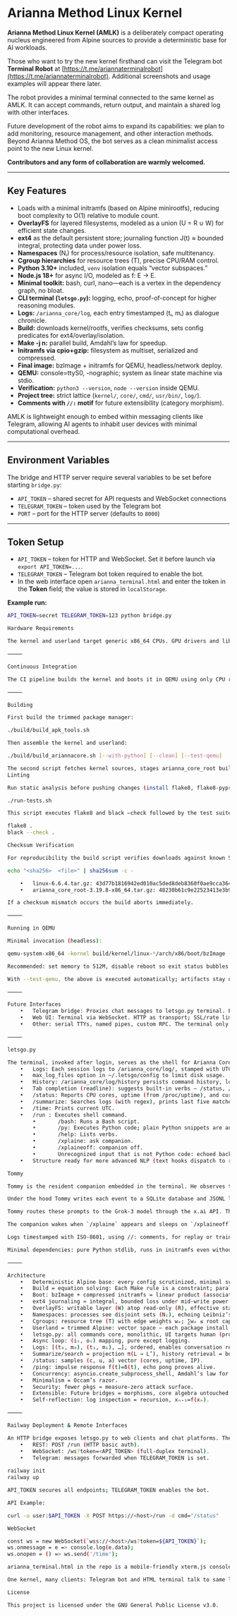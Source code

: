 # Arianna Method Linux Kernel

**Arianna Method Linux Kernel (AMLK)** is a deliberately compact operating nucleus engineered from Alpine sources to provide a deterministic base for AI workloads.

Those who want to try the new kernel firsthand can visit the Telegram bot **Terminal Robot** at [https://t.me/ariannaterminalrobot](https://t.me/ariannaterminalrobot). Additional screenshots and usage examples will appear there later.

The robot provides a minimal terminal connected to the same kernel as AMLK. It can accept commands, return output, and maintain a shared log with other interfaces.

Future development of the robot aims to expand its capabilities: we plan to add monitoring, resource management, and other interaction methods. Beyond Arianna Method OS, the bot serves as a clean minimalist access point to the new Linux kernel.

**Contributors and any form of collaboration are warmly welcomed.**

---

## Key Features

- Loads with a minimal initramfs (based on Alpine minirootfs), reducing boot complexity to O(1) relative to module count.
- **OverlayFS** for layered filesystems, modeled as a union (U = R ∪ W) for efficient state changes.
- **ext4** as the default persistent store; journaling function J(t) ≈ bounded integral, protecting data under power loss.
- **Namespaces** (Nᵢ) for process/resource isolation, safe multitenancy.
- **Cgroup hierarchies** for resource trees (T), precise CPU/RAM control.
- **Python 3.10+** included, `venv` isolation equals “vector subspaces.”
- **Node.js 18+** for async I/O, modeled as f: E → E.
- **Minimal toolkit:** bash, curl, nano—each is a vertex in the dependency graph, no bloat.
- **CLI terminal (`letsgo.py`):** logging, echo, proof-of-concept for higher reasoning modules.
- **Logs:** `/arianna_core/log`, each entry timestamped (tᵢ, mᵢ) as dialogue chronicle.
- **Build:** downloads kernel/rootfs, verifies checksums, sets config predicates for ext4/overlay/isolation.
- **Make -j n:** parallel build, Amdahl’s law for speedup.
- **Initramfs via cpio+gzip:** filesystem as multiset, serialized and compressed.
- **Final image:** bzImage + initramfs for QEMU, headless/network deploy.
- **QEMU:** console=ttyS0, -nographic; system as linear state machine via stdio.
- **Verification:** `python3 --version`, `node --version` inside QEMU.
- **Project tree:** strict lattice (`kernel/`, `core/`, `cmd/`, `usr/bin/`, `log/`).
- **Comments with `//:` motif** for future extensibility (category morphism).

AMLK is lightweight enough to embed within messaging clients like Telegram, allowing AI agents to inhabit user devices with minimal computational overhead.

---

## Environment Variables

The bridge and HTTP server require several variables to be set before starting `bridge.py`:

- `API_TOKEN` – shared secret for API requests and WebSocket connections
- `TELEGRAM_TOKEN` – token used by the Telegram bot
- `PORT` – port for the HTTP server (defaults to `8000`)

---

## Token Setup

- `API_TOKEN` – token for HTTP and WebSocket. Set it before launch via `export API_TOKEN=...`.
- `TELEGRAM_TOKEN` – Telegram bot token required to enable the bot.
- In the web interface open `arianna_terminal.html` and enter the token in the **Token** field; the value is stored in `localStorage`.

**Example run:**

```bash
API_TOKEN=secret TELEGRAM_TOKEN=123 python bridge.py

Hardware Requirements

The kernel and userland target generic x86_64 CPUs. GPU drivers and libraries are omitted, so the system runs entirely on CPU hardware.

⸻

Continuous Integration

The CI pipeline builds the kernel and boots it in QEMU using only CPU resources. GPU devices and drivers are absent, and QEMU is invoked with software acceleration so the workflow succeeds on generic CPU-only runners.

⸻

Building

First build the trimmed package manager:

./build/build_apk_tools.sh

Then assemble the kernel and userland:

./build/build_ariannacore.sh [--with-python] [--clean] [--test-qemu]

The second script fetches kernel sources, stages arianna_core_root built from the Alpine lineage, and emits a flat image. The optional flags expand the userland, clean previous artifacts or run a QEMU smoke test.
Linting

Run static analysis before pushing changes (install flake8, flake8-pyproject, and black if missing):

./run-tests.sh

This script executes flake8 and black –check followed by the test suite. To run the linters directly:

flake8 .
black --check .

Checksum Verification

For reproducibility the build script verifies downloads against known SHA256 sums using:

echo "<sha256>  <file>" | sha256sum -c -

	•	linux-6.6.4.tar.gz: 43d77b1816942ed010ac5ded8deb8360f0ae9cca3642dc7185898dab31d21396
	•	arianna_core_root-3.19.8-x86_64.tar.gz: 48230b61c9e22523413e3b90b2287469da1d335a11856e801495a896fd955922

If a checksum mismatch occurs the build aborts immediately.

⸻

Running in QEMU

Minimal invocation (headless):

qemu-system-x86_64 -kernel build/kernel/linux-*/arch/x86/boot/bzImage -initrd build/arianna.initramfs.gz -append "console=ttyS0" -nographic

Recommended: set memory to 512M, disable reboot so exit status bubbles up to host. Console directed to ttyS0 for easy piping/tmux/logging.

With --test-qemu, the above is executed automatically; artifacts stay under boot/.

⸻

Future Interfaces
	•	Telegram bridge: Proxies chat messages to letsgo.py terminal. Each chat gets a session log; bot authenticates via API token.
	•	Web UI: Terminal via WebSocket. HTTP as transport; SSL/rate limiting via userland libraries atop initramfs.
	•	Other: serial TTYs, named pipes, custom RPC. The terminal only uses stdio, so any frontend can connect.

⸻

letsgo.py

The terminal, invoked after login, serves as the shell for Arianna Core.
	•	Logs: Each session logs to /arianna_core/log/, stamped with UTC.
	•	max_log_files option in ~/.letsgo/config to limit disk usage.
	•	History: /arianna_core/log/history persists command history, loaded at startup, updated on exit.
	•	Tab completion (readline): suggests built-in verbs — /status, /time, /run, /bash, /py, /summarize, /search, /xplaine, /xplaineoff, /help.
	•	/status: Reports CPU cores, uptime (from /proc/uptime), and current IP.
	•	/summarize: Searches logs (with regex), prints last five matches; --history searches command history; /search <pattern> finds all matches.
	•	/time: Prints current UTC.
	•	/run : Executes shell command.
        •       /bash: Runs a Bash script.
        •       /py: Executes Python code; plain Python snippets are auto-formatted and run even without the /py prefix.
        •       /help: Lists verbs.
        •       /xplaine: ask companion.
        •       /xplaineoff: companion off.
        •       Unrecognized input that is not Python code: echoed back.
	•	Structure ready for more advanced NLP (text hooks dispatch to remote models).

Tommy

Tommy is the resident companion embedded in the terminal. He observes the dialogue between the user and letsgo.py, ready to offer guidance when summoned. Every command and reply is recorded, giving him a running context of the session and a memory he can draw from when answering.

Under the hood Tommy writes each event to a SQLite database and JSONL log. When a user requests help, he pulls the most recent entries, isolates the last meaningful command, and composes a prompt that reflects the current state of the terminal. This lightweight log-driven approach keeps his suggestions grounded in real activity.

Tommy routes these prompts to the Grok‑3 model through the x.ai API. The API key comes from the `XAI_API_KEY` environment variable, and responses are streamed back asynchronously. By limiting temperature and filtering prompts, he produces concise operational advice instead of chatter.

The companion wakes when `/xplaine` appears and sleeps on `/xplaineoff`. He never invents commands; instead he enumerates available verbs and explains how to proceed. Each interaction is appended to the log so that future sessions retain the story. Tommy’s tone is direct and confident, mirroring the stripped‑down ethos of Arianna Method OS.

Logs timestamped with ISO-8601, using //: comments, for replay or training.

Minimal dependencies: pure Python stdlib, runs in initramfs even without extra packages.

⸻

Architecture
	•	Deterministic Alpine base: every config scrutinized, minimal subset for ext4, OverlayFS, namespaces.
	•	Build = equation solving: Each Make rule is a constraint; parallel compile = Amdahl’s law speedup.
	•	Boot: bzImage + compressed initramfs = linear product (associativity = reproducible starts).
	•	ext4 journaling ≈ integral, bounded loss under mid-write power cut.
	•	OverlayFS: writable layer (W) atop read-only (R), effective state S = R ∪ W (lookup-time union, O(1) mods).
	•	Namespaces: processes see disjoint sets (Nᵢ), echoing Leibniz’s monads.
	•	Cgroups: resource tree (T) with edge weights wₑ; ∑wₑ ≤ root cap, prevents runaway.
	•	Userland = trimmed Alpine: vector space — each package install = vector addition.
	•	letsgo.py: all commands core, monolithic, UI targets human (prompts), scripting possible (deterministic output).
	•	Async loop: (iₜ, oₜ) mapping, pure except logging.
	•	Logs: [(t₀, m₀), (t₁, m₁), …], ordered, enables conversation replay, time as axis.
	•	Summarize/search = projection π(L → L’), history retrieval = bounded inverse (last n elements).
	•	/status: samples (c, u, a) vector (cores, uptime, IP).
	•	/ping: impulse response f(t)=δ(t), echo pong proves alive.
	•	Concurrency: asyncio.create_subprocess_shell, Amdahl’s law for speedup.
	•	Minimalism = Occam’s razor.
	•	Security: fewer pkgs ≈ measure-zero attack surface.
	•	Extensible: Future bridges = morphisms, core algebra untouched.
	•	Self-reflection: log inspection = recursion, xₙ₊₁=f(xₙ).

⸻

Railway Deployment & Remote Interfaces

An HTTP bridge exposes letsgo.py to web clients and chat platforms. The container image (Dockerfile) starts bridge.py, which spawns the terminal and offers:
	•	REST: POST /run (HTTP basic auth).
	•	WebSocket: /ws?token=<API_TOKEN> (full-duplex terminal).
	•	Telegram: messages forwarded when TELEGRAM_TOKEN is set.
	
railway init
railway up

API_TOKEN secures all endpoints; TELEGRAM_TOKEN enables the bot.

API Example:

curl -u user:$API_TOKEN -X POST https://<host>/run -d cmd="/status"

WebSocket

const ws = new WebSocket(`wss://<host>/ws?token=${API_TOKEN}`);
ws.onmessage = e => console.log(e.data);
ws.onopen = () => ws.send('/time');

arianna_terminal.html in the repo is a mobile-friendly xterm.js console.

One kernel, many clients: Telegram bot and HTML terminal talk to same letsgo.py, share history/context.

License

This project is licensed under the GNU General Public License v3.0.








